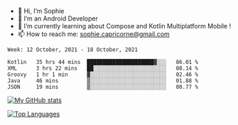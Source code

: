 - 👋 Hi, I’m Sophie
- 👀 I’m an Android Developer
- 🌱 I’m currently learning about Compose and Kotlin Multiplatform Mobile !
- 📫 How to reach me: sophie.capricorne@gmail.com


<!--START_SECTION:waka-->
```text
Week: 12 October, 2021 - 18 October, 2021

Kotlin   35 hrs 44 mins  █████████████████████▓░░░   86.01 % 
XML      3 hrs 22 mins   ██░░░░░░░░░░░░░░░░░░░░░░░   08.14 % 
Groovy   1 hr 1 min      ▓░░░░░░░░░░░░░░░░░░░░░░░░   02.46 % 
Java     46 mins         ▒░░░░░░░░░░░░░░░░░░░░░░░░   01.88 % 
JSON     19 mins         ▒░░░░░░░░░░░░░░░░░░░░░░░░   00.77 % 
```
<!--END_SECTION:waka-->

[![My GitHub stats](https://github-readme-stats.vercel.app/api?username=sophicapri&show_icons=true&theme=buefy)](https://github.com/anuraghazra/github-readme-stats)

[![Top Languages](https://github-readme-stats.vercel.app/api/top-langs/?username=sophicapri&langs_count=2&layout=compact)](https://github.com/anuraghazra/github-readme-stats)

